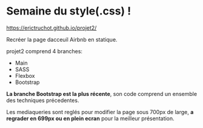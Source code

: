 # Semaine du style(.css) !

https://erictruchot.github.io/projet2/

Recréer la page dacceuil Airbnb en statique.

projet2 comprend 4 branches:

- Main
- SASS
- Flexbox
- Bootstrap

**La branche Bootstrap est la plus récente**, son code comprend un ensemble des techniques précedentes.

Les mediaqueries sont reglés pour modifier la page sous 700px de large, **a regrader en 699px ou en plein ecran** pour la meilleur présentation.
